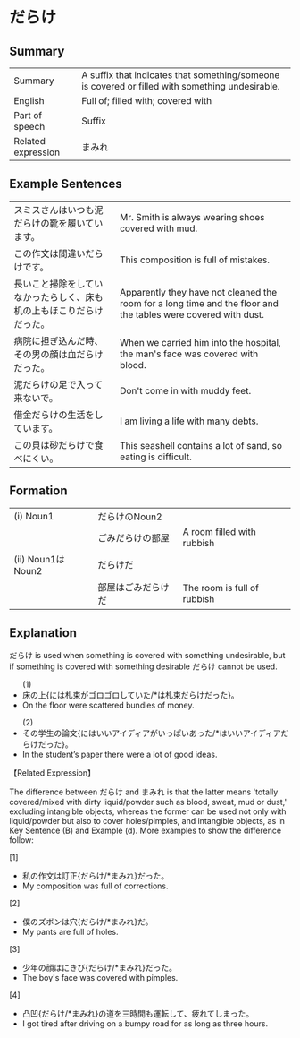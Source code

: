 # だらけ

## Summary

<table><tr>   <td>Summary</td>   <td>A suffix that indicates that something/someone is covered or filled with something undesirable.</td></tr><tr>   <td>English</td>   <td>Full of; filled with; covered with</td></tr><tr>   <td>Part of speech</td>   <td>Suffix</td></tr><tr>   <td>Related expression</td>   <td>まみれ</td></tr></table>

## Example Sentences

<table><tr>   <td>スミスさんはいつも泥だらけの靴を履いています。</td>   <td>Mr. Smith is always wearing shoes covered with mud.</td></tr><tr>   <td>この作文は間違いだらけです。</td>   <td>This composition is full of mistakes.</td></tr><tr>   <td>長いこと掃除をしていなかったらしく、床も机の上もほこりだらけだった。</td>   <td>Apparently they have not cleaned the room for a long time and the floor and the tables were covered with dust.</td></tr><tr>   <td>病院に担ぎ込んだ時、その男の顔は血だらけだった。</td>   <td>When we carried him into the hospital, the man's face was covered with blood.</td></tr><tr>   <td>泥だらけの足で入って来ないで。</td>   <td>Don't come in with muddy feet.</td></tr><tr>   <td>借金だらけの生活をしています。</td>   <td>I am living a life with many debts.</td></tr><tr>   <td>この貝は砂だらけで食べにくい。</td>   <td>This seashell contains a lot of sand, so eating is difficult.</td></tr></table>

## Formation

<table class="table"> <tbody><tr class="tr head"> <td class="td"><span class="numbers">(i)</span> <span> <span class="bold">Noun<span class="subscript">1</span></span></span></td> <td class="td"><span class="concept">だらけの</span><span>Noun<span class="subscript">2</span></span></td> <td class="td"><span>&nbsp;</span></td> </tr> <tr class="tr"> <td class="td"><span>&nbsp;</span></td> <td class="td"><span>ごみ<span class="concept">だらけの</span>部屋</span> </td> <td class="td"><span>A room filled with rubbish</span></td> </tr> <tr class="tr head"> <td class="td"><span class="numbers">(ii)</span> <span> <span class="bold">Noun<span class="subscript">1</span>はNoun<span class="subscript">2</span></span></span></td> <td class="td"><span class="concept">だらけだ</span> </td> <td class="td"><span>&nbsp;</span></td> </tr> <tr class="tr"> <td class="td"><span>&nbsp;</span></td> <td class="td"><span>部屋はごみ<span class="concept">だらけだ</span></span> </td> <td class="td"><span>The room is full of rubbish</span></td> </tr> </tbody></table>

## Explanation

<p><span class="cloze">だらけ</span> is used when something is covered with something undesirable, but if something is covered with something desirable <span class="cloze">だらけ</span> cannot be used.</p>  <ul>(1) <li>床の上{には札束がゴロゴロしていた/*は札束<span class="cloze">だらけ</span>だった}。</li> <li>On the floor were scattered bundles of money.</li> </ul>  <ul>(2) <li>その学生の論文{にはいいアイディアがいっぱいあった/*はいいアイディア<span class="cloze">だらけ</span>だった}。</li> <li>In the student’s paper there were a lot of good ideas.</li> </ul>  <p>【Related Expression】</p>  <p>The difference between <span class="cloze">だらけ</span> and まみれ is that the latter means 'totally covered/mixed with dirty liquid/powder such as blood, sweat, mud or dust,' excluding intangible objects, whereas the former can be used not only with liquid/powder but also to cover holes/pimples, and intangible objects, as in Key Sentence (B) and Example (d). More examples to show the difference follow:</p>  <p>[1]</p>  <ul> <li>私の作文は訂正{<span class="cloze">だらけ</span>/*まみれ}だった。</li> <li>My composition was full of corrections.</li> </ul>  <p>[2]</p>  <ul> <li>僕のズボンは穴{<span class="cloze">だらけ</span>/*まみれ}だ。</li> <li>My pants are full of holes.</li> </ul>  <p>[3]</p>  <ul> <li>少年の顔はにきび{<span class="cloze">だらけ</span>/*まみれ}だった。</li> <li>The boy's face was covered with pimples.</li> </ul>  <p>[4]</p>  <ul> <li>凸凹{<span class="cloze">だらけ</span>/*まみれ}の道を三時間も運転して、疲れてしまった。</li> <li>I got tired after driving on a bumpy road for as long as three hours.</li> </ul>

